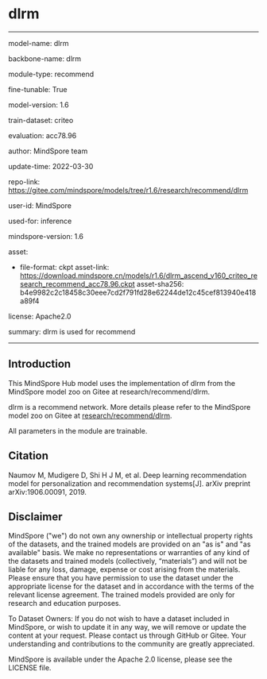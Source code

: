 # dlrm

---

model-name: dlrm

backbone-name: dlrm

module-type: recommend

fine-tunable: True

model-version: 1.6

train-dataset: criteo

evaluation: acc78.96

author: MindSpore team

update-time: 2022-03-30

repo-link: <https://gitee.com/mindspore/models/tree/r1.6/research/recommend/dlrm>

user-id: MindSpore

used-for: inference

mindspore-version: 1.6

asset:

-
    file-format: ckpt
    asset-link: <https://download.mindspore.cn/models/r1.6/dlrm_ascend_v160_criteo_research_recommend_acc78.96.ckpt>
    asset-sha256: b4e9982c2c18458c30eee7cd2f791fd28e62244de12c45cef813940e418a89f4

license: Apache2.0

summary: dlrm is used for recommend

---

## Introduction

This MindSpore Hub model uses the implementation of dlrm from the MindSpore model zoo on Gitee at research/recommend/dlrm.

dlrm is a recommend network. More details please refer to the MindSpore model zoo on Gitee at [research/recommend/dlrm](https://gitee.com/mindspore/models/blob/r1.6/research/recommend/dlrm/README_CN.md).

All parameters in the module are trainable.

## Citation

Naumov M, Mudigere D, Shi H J M, et al. Deep learning recommendation model for personalization and recommendation systems[J]. arXiv preprint arXiv:1906.00091, 2019.

## Disclaimer

MindSpore ("we") do not own any ownership or intellectual property rights of the datasets, and the trained models are provided on an "as is" and "as available" basis. We make no representations or warranties of any kind of the datasets and trained models (collectively, “materials”) and will not be liable for any loss, damage, expense or cost arising from the materials. Please ensure that you have permission to use the dataset under the appropriate license for the dataset and in accordance with the terms of the relevant license agreement. The trained models provided are only for research and education purposes.

To Dataset Owners: If you do not wish to have a dataset included in MindSpore, or wish to update it in any way, we will remove or update the content at your request. Please contact us through GitHub or Gitee. Your understanding and contributions to the community are greatly appreciated.

MindSpore is available under the Apache 2.0 license, please see the LICENSE file.
